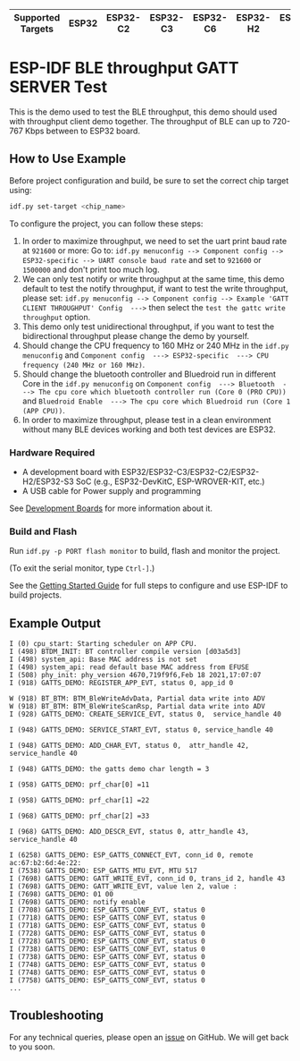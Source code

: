 | Supported Targets | ESP32 | ESP32-C2 | ESP32-C3 | ESP32-C6 | ESP32-H2 | ESP32-S3 |
| ----------------- | ----- | -------- | -------- | -------- | -------- | -------- |

# ESP-IDF BLE throughput GATT SERVER Test

This is the demo used to test the BLE throughput, this demo should used with throughput client demo together.
The throughput of BLE can up to 720-767 Kbps between to ESP32 board.

## How to Use Example

Before project configuration and build, be sure to set the correct chip target using:

```bash
idf.py set-target <chip_name>
```
To configure the project, you can follow these steps:

1. In order to maximize throughput, we need to set the uart print baud rate at `921600` or more:
Go to: `idf.py menuconfig --> Component config --> ESP32-specific --> UART console baud rate` and set to `921600` or `1500000` and don't print too much log.
2. We can only test notify or write throughput at the same time, this demo default to test the notify throughput, if want to test the write throughput,
please set: `idf.py menuconfig --> Component config --> Example 'GATT CLIENT THROUGHPUT' Config  --->` then select the `test the gattc write throughput` option.
3. This demo only test unidirectional throughput, if you want to test the bidirectional throughput please change the demo by yourself.
4. Should change the CPU frequency to 160 MHz or 240 MHz in the `idf.py menuconfig`  and `Component config  ---> ESP32-specific  ---> CPU frequency (240 MHz or 160 MHz)`.
5. Should change the bluetooth controller and Bluedroid run in different Core in the `idf.py menuconfig` on `Component config  ---> Bluetooth  ---> The cpu core which bluetooth controller run (Core 0 (PRO CPU))` and `Bluedroid Enable  ---> The cpu core which Bluedroid run (Core 1 (APP CPU))`.
6. In order to maximize throughput, please test in a clean environment without many BLE devices working and both test devices are ESP32.

### Hardware Required

* A development board with ESP32/ESP32-C3/ESP32-C2/ESP32-H2/ESP32-S3 SoC (e.g., ESP32-DevKitC, ESP-WROVER-KIT, etc.)
* A USB cable for Power supply and programming

See [Development Boards](https://www.espressif.com/en/products/devkits) for more information about it.

### Build and Flash

Run `idf.py -p PORT flash monitor` to build, flash and monitor the project.

(To exit the serial monitor, type ``Ctrl-]``.)

See the [Getting Started Guide](https://idf.espressif.com/) for full steps to configure and use ESP-IDF to build projects.

## Example Output

```
I (0) cpu_start: Starting scheduler on APP CPU.
I (498) BTDM_INIT: BT controller compile version [d03a5d3]
I (498) system_api: Base MAC address is not set
I (498) system_api: read default base MAC address from EFUSE
I (508) phy_init: phy_version 4670,719f9f6,Feb 18 2021,17:07:07
I (918) GATTS_DEMO: REGISTER_APP_EVT, status 0, app_id 0

W (918) BT_BTM: BTM_BleWriteAdvData, Partial data write into ADV
W (918) BT_BTM: BTM_BleWriteScanRsp, Partial data write into ADV
I (928) GATTS_DEMO: CREATE_SERVICE_EVT, status 0,  service_handle 40

I (948) GATTS_DEMO: SERVICE_START_EVT, status 0, service_handle 40

I (948) GATTS_DEMO: ADD_CHAR_EVT, status 0,  attr_handle 42, service_handle 40

I (948) GATTS_DEMO: the gatts demo char length = 3

I (958) GATTS_DEMO: prf_char[0] =11

I (958) GATTS_DEMO: prf_char[1] =22

I (968) GATTS_DEMO: prf_char[2] =33

I (968) GATTS_DEMO: ADD_DESCR_EVT, status 0, attr_handle 43, service_handle 40

I (6258) GATTS_DEMO: ESP_GATTS_CONNECT_EVT, conn_id 0, remote ac:67:b2:6d:4e:22:
I (7538) GATTS_DEMO: ESP_GATTS_MTU_EVT, MTU 517
I (7698) GATTS_DEMO: GATT_WRITE_EVT, conn_id 0, trans_id 2, handle 43
I (7698) GATTS_DEMO: GATT_WRITE_EVT, value len 2, value :
I (7698) GATTS_DEMO: 01 00
I (7698) GATTS_DEMO: notify enable
I (7708) GATTS_DEMO: ESP_GATTS_CONF_EVT, status 0
I (7718) GATTS_DEMO: ESP_GATTS_CONF_EVT, status 0
I (7718) GATTS_DEMO: ESP_GATTS_CONF_EVT, status 0
I (7728) GATTS_DEMO: ESP_GATTS_CONF_EVT, status 0
I (7728) GATTS_DEMO: ESP_GATTS_CONF_EVT, status 0
I (7738) GATTS_DEMO: ESP_GATTS_CONF_EVT, status 0
I (7738) GATTS_DEMO: ESP_GATTS_CONF_EVT, status 0
I (7748) GATTS_DEMO: ESP_GATTS_CONF_EVT, status 0
I (7748) GATTS_DEMO: ESP_GATTS_CONF_EVT, status 0
I (7758) GATTS_DEMO: ESP_GATTS_CONF_EVT, status 0
...
```

## Troubleshooting

For any technical queries, please open an [issue](https://github.com/espressif/esp-idf/issues) on GitHub. We will get back to you soon.
